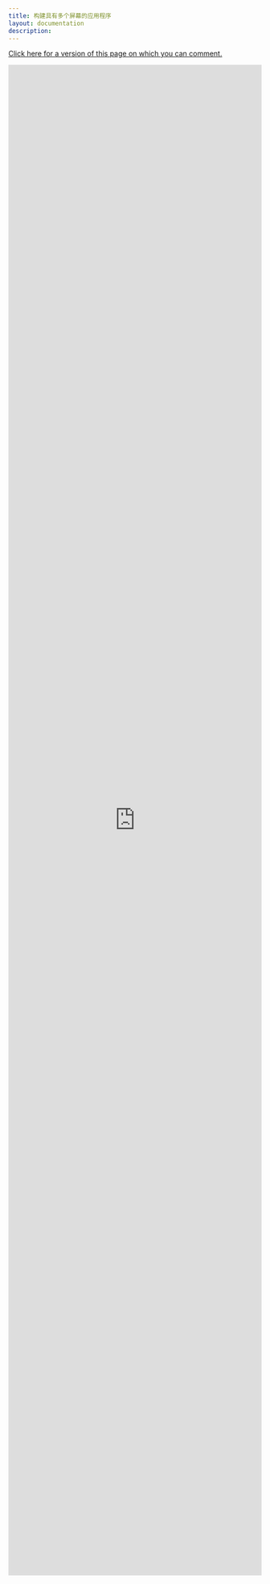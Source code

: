 ```yaml
---
title: 构建具有多个屏幕的应用程序
layout: documentation
description: 
---
```


[Click here for a version of this page on which you can comment.](https://docs.google.com/document/d/15W4-y0RMmXIpCQFQtaLXyOyBM9eDO4ULEWME9Sj0Vyo/edit)

<iframe width="100%" height="3000" frameborder="0" scrolling="yes" id="frame1"
        src="https://docs.google.com/document/d/15W4-y0RMmXIpCQFQtaLXyOyBM9eDO4ULEWME9Sj0Vyo/pub">
</iframe>
